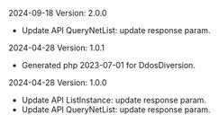 2024-09-18 Version: 2.0.0
- Update API QueryNetList: update response param.


2024-04-28 Version: 1.0.1
- Generated php 2023-07-01 for DdosDiversion.

2024-04-28 Version: 1.0.0
- Update API ListInstance: update response param.
- Update API QueryNetList: update response param.


